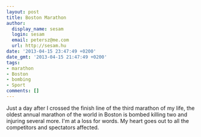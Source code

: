 ```yaml
---
layout: post
title: Boston Marathon
author:
  display_name: sesam
  login: sesam
  email: petersz@me.com
  url: http://sesam.hu
date: '2013-04-15 23:47:49 +0200'
date_gmt: '2013-04-15 21:47:49 +0200'
tags:
- marathon
- Boston
- bombing
- Sport
comments: []
---
```


Just a day after I crossed the finish line of the third marathon of my life, the oldest annual marathon of the world in Boston is bombed killing two and injuring several more. I'm at a loss for words. My heart goes out to all the competitors and spectators affected.
